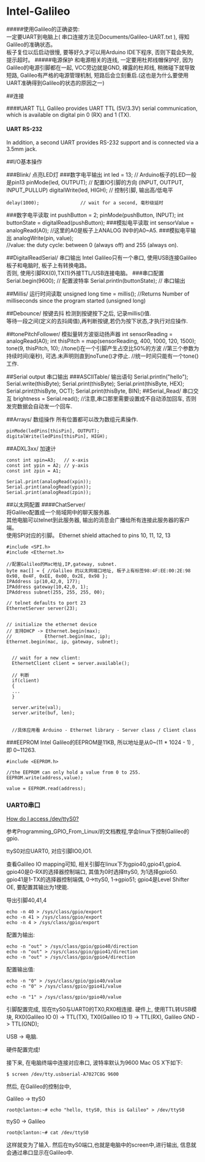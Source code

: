 Intel-Galileo
=============
#####使用Galileo的正确姿势:    
一定要UART到电脑上( 串口连接方法见Documents/Galileo-UART.txt ), 得知Galileo的准确状态。   
板子复位以后启动很慢, 要等好久才可以用Arduino IDE下程序, 否则下载会失败, 提示超时。
#####电源保护
和电源相关的连线, 一定要用杜邦线帽保护好, 因为Galileo的电源引脚都在一起, VCC旁边就是GND, 裸露的杜邦线, 稍微碰下就导致短路, Galileo有严格的电源管理机制, 短路后会立刻重启.(这也是为什么要使用UART准确得到Galileo的状态的原因之一)

##连接

####UART TLL
Galileo provides UART TTL (5V/3.3V) serial communication, which is available on digital pin 0 (RX) and 1 (TX).   
 
#### UART RS-232
In addition, a second UART provides RS-232 support and is connected via a 3.5mm jack. 


##I/O基本操作

###Blink/ 点亮LED灯
###数字电平输出
    int led = 13;            // Arduino板子的LED一般是pin13
    pinMode(led, OUTPUT);    // 配置IO引脚的方向 (INPUT, OUTPUT, INPUT_PULLUP)
    digitalWrite(led, HIGH); // 控制引脚, 输出高/低电平

    delay(1000);               // wait for a second, 毫秒级延时
###数字电平读取
    int pushButton = 2;
    pinMode(pushButton, INPUT);
    int buttonState = digitalRead(pushButton);
###模拟电平读取
    int sensorValue = analogRead(A0); //这里的A0是板子上ANALOG IN中的A0~A5.
###模拟电平输出
	analogWrite(pin, value);  
	 //value: the duty cycle: between 0 (always off) and 255 (always on).

##DigitalReadSerial/ 串口输出
Intel Galileo只有一个串口, 使用USB连接Galileo板子和电脑时, 板子上有转换电路。   
否则, 使用引脚RX(0),TX(1)外接TTL/USB连接电脑。
###串口配置
    Serial.begin(9600);             // 配置波特率
    Serial.println(buttonState);    // 串口输出

##Millis/ 运行时间读取
    unsigned long time = millis(); 
    //Returns Number of milliseconds since the program started (unsigned long)

##Debounce/ 按键去抖
检测到按键按下之后, 记录millis()值.  
等待一段之间(定义的去抖阈值),再判断按键,若仍为按下状态,才执行对应操作.

##tonePitchFollower/ 模拟量转方波驱动扬声器
	int sensorReading = analogRead(A0);
	int thisPitch = map(sensorReading, 400, 1000, 120, 1500);
	tone(9, thisPitch, 10);
	//tone()在一个引脚产生占空比50%的方波
	//第三个参数为持续时间(毫秒), 可选.未声明则直到noTune()才停止.
	//统一时间只能有一个tone()工作.
	
##Serial output 串口输出
###ASCIITable/ 输出语句
	Serial.println("hello");
	Serial.write(thisByte);
	Serial.print(thisByte);
	Serial.print(thisByte, HEX);
	Serial.print(thisByte, OCT);
	Serial.print(thisByte, BIN);
##Serial_Read/ 串口交互
	brightness = Serial.read(); //注意,串口那里需要设置成不自动添加回车, 否则发完数据会自动发一个回车.
	
##Arrays/ 数组操作
所有位置都可以改为数组元素操作.   

	pinMode(ledPins[thisPin], OUTPUT);
	digitalWrite(ledPins[thisPin], HIGH);
	
##ADXL3xx/ 加速计
	
	const int xpin=A3;   // x-axis
	const int ypin = A2; // y-axis
	const int zpin = A1;
	
	Serial.print(analogRead(xpin));
	Serial.print(analogRead(ypin));
	Serial.print(analogRead(zpin));
	
	
##以太网配置
####ChatServer/    
将Galileo配置成一个局域网中的聊天服务器.   
其他电脑可以telnet到此服务器, 输出的消息会广播给所有连接此服务器的客户端。    
使用SPI对应的引脚。
Ethernet shield attached to pins 10, 11, 12, 13
	

	#include <SPI.h>
	#include <Ethernet.h>
	
	//配置Galileo的Mac地址,IP,gateway, subnet.
	byte mac[] = { //Galileo 的以太网端口地址, 板子上有标签98:4F:EE:00:2E:98 
	0x98, 0x4F, 0xEE, 0x00, 0x2E, 0x98 };
	IPAddress ip(10,42,0, 177);
	IPAddress gateway(10,42,0, 1);
	IPAddress subnet(255, 255, 255, 00);
	
	// telnet defaults to port 23
	EthernetServer server(23);
	
	
	// initialize the ethernet device
	// 支持DHCP -> Ethernet.begin(max);
	//            Ethernet.begin(mac, ip); 
	Ethernet.begin(mac, ip, gateway, subnet);
	
	
	  // wait for a new client:
	  EthernetClient client = server.available();
	  
	  // 判断
	  if(client)
	  {
	  ...
	  }
	  
	  server.write(val);
	  server.write(buf, len);
	  
	  
	  //具体应用看 Arduino - Ethernet library - Server class / Client class
	  


###EEPROM
Intel Galileo的EEPROM是11KB, 所以地址是从0~(11 * 1024 - 1) , 即 0~11263. 

	#include <EEPROM.h>
	
	//the EEPROM can only hold a value from 0 to 255.
	EEPROM.write(address,value);
	
	value = EEPROM.read(address);

### UART0串口

 [ How do I access /dev/ttyS0?](https://communities.intel.com/message/219828#219828)



参考Programming_GPIO_From_Linux/的文档教程,学会linux下控制Galileo的gpio.


ttyS0对应UART0, 对应引脚IO0,IO1. 
  
查看Galileo IO mapping可知,
相关引脚在linux下为gpio40,gpio41,gpio4.    
gpio40是0-RX的选择器控制端口, 其值为0时选择ttyS0, 为1选择gpio50.     
gpio41是1-TX的选择器控制端偶, 0->ttyS0, 1->gpio51;
gpio4是Level Shifter OE, 要配置其输出为1使能.

导出引脚40,41,4
	
	echo -n 40 > /sys/class/gpio/export 
	echo -n 41 > /sys/class/gpio/export 
	echo -n 4 > /sys/class/gpio/export 
配置为输出:

	echo -n "out" > /sys/class/gpio/gpio40/direction  
	echo -n "out" > /sys/class/gpio/gpio41/direction
	echo -n "out" > /sys/class/gpio/gpio4/direction
	
配置输出值:

	echo -n "0" > /sys/class/gpio/gpio40/value
	echo -n "0" > /sys/class/gpio/gpio41/value 
	
	echo -n "1" > /sys/class/gpio/gpio40/value 

引脚配置完成, 现在ttyS0与UART0的TX0,RX0相连接.
硬件上, 使用TTL转USB模块, RX0(Galileo IO 0) -> TTL(TX),
TX0(Galileo IO 1) -> TTL(RX), Galileo GND -> TTL(GND);

USB -> 电脑.

硬件配置完成!

接下来, 在电脑终端中连接对应串口, 波特率默认为9600
Mac OS X下如下:

	$ screen /dev/tty.usbserial-A7027C8G 9600

然后, 在Galileo的控制台中, 

Galileo -> ttyS0

	root@clanton:~# echo "hello, ttyS0, this is Galileo" > /dev/ttyS0 

ttyS0 -> Galileo
	
	root@clanton:~# cat /dev/ttyS0 
这样就变为了输入.
然后在ttyS0端口,也就是电脑中的screen中,进行输出, 信息就会通过串口显示在Galileo中.
	